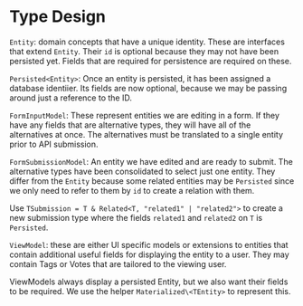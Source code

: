 # Type Design

`Entity`: domain concepts that have a unique identity. These are interfaces
that extend `Entity`. Their `id` is optional because they may not have been
persisted yet. Fields that are required for persistence are required on these.

`Persisted<Entity>`: Once an entity is persisted, it has been assigned a
database identiier. Its fields are now optional, because we may be passing
around just a reference to the ID.

`FormInputModel`: These represent entities we are editing in a form. If they
have any fields that are alternative types, they will have all of the alternatives
at once. The alternatives must be translated to a single entity prior to API
submission.

`FormSubmissionModel`: An entity we have edited and are ready to submit. The
alternative types have been consolidated to select just one entity. They differ
from the `Entity` because some related entities may be `Persisted` since we
only need to refer to them by `id` to create a relation with them.

Use `TSubmission = T & Related<T, "related1" | "related2">` to create a new submission
type where the fields `related1` and `related2` on `T` is `Persisted`.

`ViewModel`: these are either UI specific models or extensions to entities that
contain additional useful fields for displaying the entity to a user. They
may contain Tags or Votes that are tailored to the viewing user.

ViewModels always display a persisted Entity, but we also want their fields to
be required. We use the helper `Materialized\<TEntity>` to represent this.
